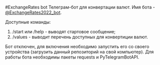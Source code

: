 #ExchangeRates bot
Телеграм-бот для конвертации валют. Имя бота - [@ExchangeRates2022_bot](https://t.me/ExchangeRates2022_bot).

Доступные команды:
1. /start или /help - выводят стартовое сообщение;
2. /values - выводит перечень доступных для конвертиции валют.

Бот отключен, для включения необходимо запустить его со своего устройства (загрузить данный репозиторий на свой компьютер).
Для работы бота необходимы пакеты requests и PyTelegramBotAPI.
